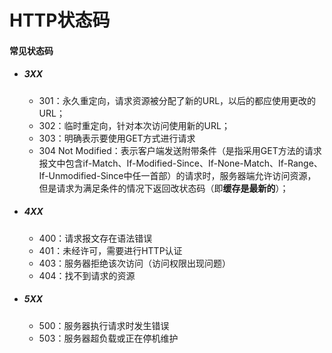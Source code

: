 # HTTP状态码





#### 常见状态码

- ##### 3XX

  - 301：永久重定向，请求资源被分配了新的URL，以后的都应使用更改的URL；
  - 302：临时重定向，针对本次访问使用新的URL；
  - 303：明确表示要使用GET方式进行请求
  - 304 Not Modified：表示客户端发送附带条件（是指采用GET方法的请求报文中包含if-Match、If-Modified-Since、If-None-Match、If-Range、If-Unmodified-Since中任一首部）的请求时，服务器端允许访问资源，但是请求为满足条件的情况下返回改状态码（即**缓存是最新的**）；

- ##### 4XX

  - 400：请求报文存在语法错误
  - 401：未经许可，需要进行HTTP认证
  - 403：服务器拒绝该次访问（访问权限出现问题）
  - 404：找不到请求的资源

- ##### 5XX

  - 500：服务器执行请求时发生错误
  - 503：服务器超负载或正在停机维护